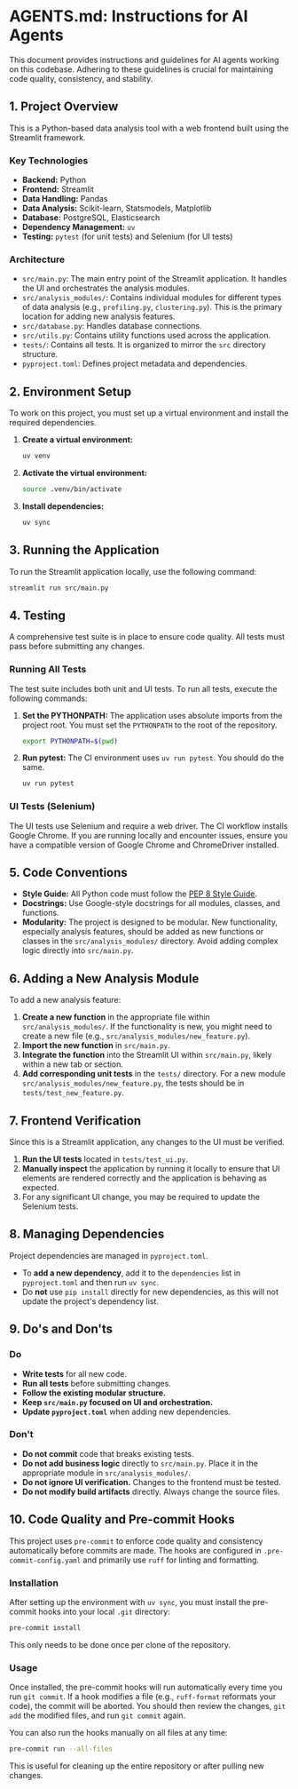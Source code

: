 # AGENTS.md: Instructions for AI Agents

This document provides instructions and guidelines for AI agents working on this codebase. Adhering to these guidelines is crucial for maintaining code quality, consistency, and stability.

## 1. Project Overview

This is a Python-based data analysis tool with a web frontend built using the Streamlit framework.

### Key Technologies

- **Backend:** Python
- **Frontend:** Streamlit
- **Data Handling:** Pandas
- **Data Analysis:** Scikit-learn, Statsmodels, Matplotlib
- **Database:** PostgreSQL, Elasticsearch
- **Dependency Management:** `uv`
- **Testing:** `pytest` (for unit tests) and Selenium (for UI tests)

### Architecture

- `src/main.py`: The main entry point of the Streamlit application. It handles the UI and orchestrates the analysis modules.
- `src/analysis_modules/`: Contains individual modules for different types of data analysis (e.g., `profiling.py`, `clustering.py`). This is the primary location for adding new analysis features.
- `src/database.py`: Handles database connections.
- `src/utils.py`: Contains utility functions used across the application.
- `tests/`: Contains all tests. It is organized to mirror the `src` directory structure.
- `pyproject.toml`: Defines project metadata and dependencies.

## 2. Environment Setup

To work on this project, you must set up a virtual environment and install the required dependencies.

1. **Create a virtual environment:**

    ```bash
    uv venv
    ```

2. **Activate the virtual environment:**

    ```bash
    source .venv/bin/activate
    ```

3. **Install dependencies:**

    ```bash
    uv sync
    ```

## 3. Running the Application

To run the Streamlit application locally, use the following command:

```bash
streamlit run src/main.py
```

## 4. Testing

A comprehensive test suite is in place to ensure code quality. All tests must pass before submitting any changes.

### Running All Tests

The test suite includes both unit and UI tests. To run all tests, execute the following commands:

1. **Set the PYTHONPATH:** The application uses absolute imports from the project root. You must set the `PYTHONPATH` to the root of the repository.

    ```bash
    export PYTHONPATH=$(pwd)
    ```

2. **Run pytest:** The CI environment uses `uv run pytest`. You should do the same.

    ```bash
    uv run pytest
    ```

### UI Tests (Selenium)

The UI tests use Selenium and require a web driver. The CI workflow installs Google Chrome. If you are running locally and encounter issues, ensure you have a compatible version of Google Chrome and ChromeDriver installed.

## 5. Code Conventions

- **Style Guide:** All Python code must follow the [PEP 8 Style Guide](https://www.python.org/dev/peps/pep-0008/).
- **Docstrings:** Use Google-style docstrings for all modules, classes, and functions.
- **Modularity:** The project is designed to be modular. New functionality, especially analysis features, should be added as new functions or classes in the `src/analysis_modules/` directory. Avoid adding complex logic directly into `src/main.py`.

## 6. Adding a New Analysis Module

To add a new analysis feature:

1. **Create a new function** in the appropriate file within `src/analysis_modules/`. If the functionality is new, you might need to create a new file (e.g., `src/analysis_modules/new_feature.py`).
2. **Import the new function** in `src/main.py`.
3. **Integrate the function** into the Streamlit UI within `src/main.py`, likely within a new tab or section.
4. **Add corresponding unit tests** in the `tests/` directory. For a new module `src/analysis_modules/new_feature.py`, the tests should be in `tests/test_new_feature.py`.

## 7. Frontend Verification

Since this is a Streamlit application, any changes to the UI must be verified.

1. **Run the UI tests** located in `tests/test_ui.py`.
2. **Manually inspect** the application by running it locally to ensure that UI elements are rendered correctly and the application is behaving as expected.
3. For any significant UI change, you may be required to update the Selenium tests.

## 8. Managing Dependencies

Project dependencies are managed in `pyproject.toml`.

- To **add a new dependency**, add it to the `dependencies` list in `pyproject.toml` and then run `uv sync`.
- Do **not** use `pip install` directly for new dependencies, as this will not update the project's dependency list.

## 9. Do's and Don'ts

### Do

- **Write tests** for all new code.
- **Run all tests** before submitting changes.
- **Follow the existing modular structure.**
- **Keep `src/main.py` focused on UI and orchestration.**
- **Update `pyproject.toml`** when adding new dependencies.

### Don't

- **Do not commit** code that breaks existing tests.
- **Do not add business logic** directly to `src/main.py`. Place it in the appropriate module in `src/analysis_modules/`.
- **Do not ignore UI verification.** Changes to the frontend must be tested.
- **Do not modify build artifacts** directly. Always change the source files.

## 10. Code Quality and Pre-commit Hooks

This project uses `pre-commit` to enforce code quality and consistency automatically before commits are made. The hooks are configured in `.pre-commit-config.yaml` and primarily use `ruff` for linting and formatting.

### Installation

After setting up the environment with `uv sync`, you must install the pre-commit hooks into your local `.git` directory:

```bash
pre-commit install
```

This only needs to be done once per clone of the repository.

### Usage

Once installed, the pre-commit hooks will run automatically every time you run `git commit`. If a hook modifies a file (e.g., `ruff-format` reformats your code), the commit will be aborted. You should then review the changes, `git add` the modified files, and run `git commit` again.

You can also run the hooks manually on all files at any time:

```bash
pre-commit run --all-files
```

This is useful for cleaning up the entire repository or after pulling new changes.
